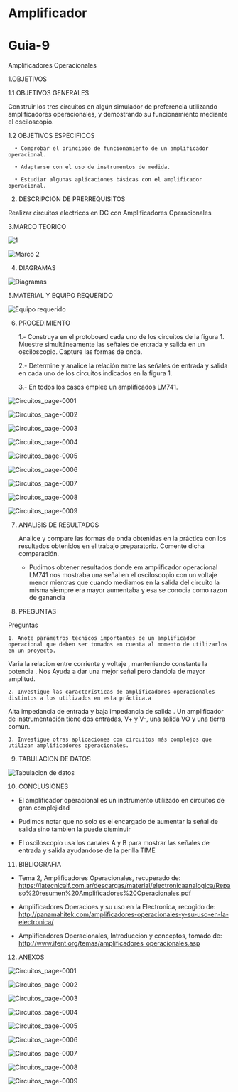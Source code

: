 # Amplificador
# Guia-9
Amplificadores Operacionales

1.OBJETIVOS

  1.1 OBJETIVOS GENERALES
  
  Construir los tres circuitos en algún simulador de preferencia utilizando amplificadores operacionales, y demostrando su funcionamiento mediante el osciloscopio.

  1.2 OBJETIVOS ESPECIFICOS
      
      •	Comprobar el principio de funcionamiento de un amplificador operacional.
      
      •	Adaptarse con el uso de instrumentos de medida.
      
      •	Estudiar algunas aplicaciones básicas con el amplificador operacional.
      
2. DESCRIPCION DE PRERREQUISITOS

  Realizar circuitos electricos en DC con Amplificadores Operacionales

3.MARCO TEORICO

![1](https://user-images.githubusercontent.com/75337022/113758814-f789b980-96d9-11eb-98a2-9f3e14f42d92.png)

![Marco 2](https://user-images.githubusercontent.com/75337022/113758835-fd7f9a80-96d9-11eb-958f-523d8daa793c.png)


4. DIAGRAMAS

![Diagramas](https://user-images.githubusercontent.com/75337022/113758891-0a9c8980-96da-11eb-8bf3-cbaaadc4e327.png)

5.MATERIAL Y EQUIPO REQUERIDO

![Equipo requerido](https://user-images.githubusercontent.com/75337022/113758919-11c39780-96da-11eb-97bd-f00bf041bc7c.png)

6. PROCEDIMIENTO

     1.- Construya en el protoboard cada uno de los circuitos de la figura 1. Muestre simultáneamente las señales de entrada y salida en un osciloscopio. Capture las formas de           onda.

     2.- Determine y analice la relación entre las señales de entrada y salida en cada uno de los circuitos indicados en la figura 1.

     3.- En todos los casos emplee un amplificados LM741.

![Circuitos_page-0001](https://user-images.githubusercontent.com/75337022/113759151-5e0ed780-96da-11eb-9d95-6210ad8bea73.jpg)

![Circuitos_page-0002](https://user-images.githubusercontent.com/75337022/113759170-6404b880-96da-11eb-9890-2093cf8c9573.jpg)

![Circuitos_page-0003](https://user-images.githubusercontent.com/75337022/113759187-69620300-96da-11eb-89e0-cded8c6ce64b.jpg)

![Circuitos_page-0004](https://user-images.githubusercontent.com/75337022/113759205-6f57e400-96da-11eb-9e1e-57eaabe7231b.jpg)

![Circuitos_page-0005](https://user-images.githubusercontent.com/75337022/113759226-767ef200-96da-11eb-9934-7d9abdcf3716.jpg)

![Circuitos_page-0006](https://user-images.githubusercontent.com/75337022/113759260-7da60000-96da-11eb-9ebd-84690aa6973a.jpg)

![Circuitos_page-0007](https://user-images.githubusercontent.com/75337022/113759281-839be100-96da-11eb-946f-6f7ad8a6250a.jpg)

![Circuitos_page-0008](https://user-images.githubusercontent.com/75337022/113759298-8991c200-96da-11eb-816c-38807961a5c9.jpg)

![Circuitos_page-0009](https://user-images.githubusercontent.com/75337022/113759324-8f87a300-96da-11eb-907a-d0aa677870c2.jpg)

7. ANALISIS DE RESULTADOS

    Analice y compare las formas de onda obtenidas en la práctica con los resultados obtenidos en el trabajo preparatorio. Comente dicha comparación.
    
    - Pudimos obtener resultados donde em amplificador operacional LM741 nos mostraba una señal en el osciloscopio con un voltaje menor mientras que cuando mediamos en la salida       del circuito la misma siempre era mayor aumentaba y esa se conocia como razon de ganancia 

8. PREGUNTAS

Preguntas

    1. Anote parámetros técnicos importantes de un amplificador operacional que deben ser tomados en cuenta al momento de utilizarlos en un proyecto.

Varia la relacion  entre corriente y voltaje , manteniendo constante la potencia .
Nos Ayuda a dar una mejor señal  pero dandola de mayor amplitud.

    2. Investigue las características de amplificadores operacionales distintos a los utilizados en esta práctica.a
     
Alta impedancia de entrada  y baja impedancia de salida .
Un amplificador de instrumentación tiene dos entradas, V+ y V-, una salida VO y una tierra común.

    3. Investigue otras aplicaciones con circuitos más complejos que utilizan amplificadores operacionales.



9. TABULACION DE DATOS 

![Tabulacion de datos](https://user-images.githubusercontent.com/75337022/113758862-04a6a880-96da-11eb-8ec5-f97c00dc1b84.png)

10. CONCLUSIONES

  - El amplificador operacional es un instrumento utilizado en circuitos de gran complejidad 

  - Pudimos notar que no solo es el encargado de aumentar la señal de salida sino tambien la puede disminuir 

  - El osciloscopio usa los canales A y B para mostrar las señales de entrada y salida ayudandose de la perilla TIME 



11. BIBLIOGRAFIA

  - Tema 2, Amplificadores Operacionales, recuperado de: https://latecnicalf.com.ar/descargas/material/electronicaanalogica/Repaso%20resumen%20Amplificadores%20Operacionales.pdf

  - Amplificadores Operacioes y su uso en la Electronica, recogido de: http://panamahitek.com/amplificadores-operacionales-y-su-uso-en-la-electronica/

  - Amplificadores Operacionales, Introduccion y conceptos, tomado de: http://www.ifent.org/temas/amplificadores_operacionales.asp 

12. ANEXOS

![Circuitos_page-0001](https://user-images.githubusercontent.com/75337022/113759151-5e0ed780-96da-11eb-9d95-6210ad8bea73.jpg)

![Circuitos_page-0002](https://user-images.githubusercontent.com/75337022/113759170-6404b880-96da-11eb-9890-2093cf8c9573.jpg)

![Circuitos_page-0003](https://user-images.githubusercontent.com/75337022/113759187-69620300-96da-11eb-89e0-cded8c6ce64b.jpg)

![Circuitos_page-0004](https://user-images.githubusercontent.com/75337022/113759205-6f57e400-96da-11eb-9e1e-57eaabe7231b.jpg)

![Circuitos_page-0005](https://user-images.githubusercontent.com/75337022/113759226-767ef200-96da-11eb-9934-7d9abdcf3716.jpg)

![Circuitos_page-0006](https://user-images.githubusercontent.com/75337022/113759260-7da60000-96da-11eb-9ebd-84690aa6973a.jpg)

![Circuitos_page-0007](https://user-images.githubusercontent.com/75337022/113759281-839be100-96da-11eb-946f-6f7ad8a6250a.jpg)

![Circuitos_page-0008](https://user-images.githubusercontent.com/75337022/113759298-8991c200-96da-11eb-816c-38807961a5c9.jpg)

![Circuitos_page-0009](https://user-images.githubusercontent.com/75337022/113759324-8f87a300-96da-11eb-907a-d0aa677870c2.jpg)
